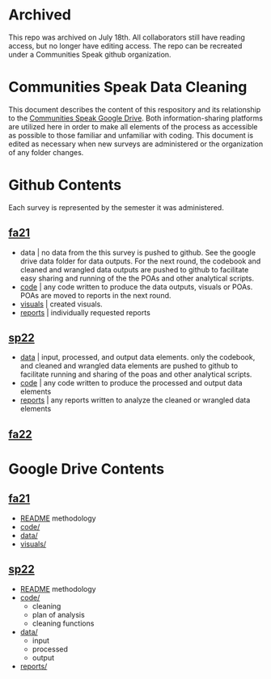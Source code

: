 # Archived
This repo was archived on July 18th.  All collaborators still have reading access, but no longer have editing access.  The repo can be recreated under a Communities Speak github organization.

# Communities Speak Data Cleaning
This document describes the content of this respository and its relationship to the [Communities Speak Google Drive](https://drive.google.com/drive/folders/18a16hC4ErMk2orlpa69r55XGdINT00CU).  Both information-sharing platforms are utilized here in order to make all elements of the process as accessible as possible to those familiar and unfamiliar with coding.  This document is edited as necessary when new surveys are administered or the organization of any folder changes.

# Github Contents
Each survey is represented by the semester it was administered.

## [fa21](https://github.com/aeherman/communities_speak/tree/main/fa21)
- data | no data from the this survey is pushed to github.  See the google drive data folder for data outputs.  For the next round, the codebook and cleaned and wrangled data outputs are pushed to github to facilitate easy sharing and running of the the POAs and other analytical scripts.
- [code](https://github.com/aeherman/communities_speak/tree/main/fa21/code) | any code written to produce the data outputs, visuals or POAs.  POAs are moved to reports in the next round.
- [visuals](https://github.com/aeherman/communities_speak/tree/main/fa21/visuals) | created visuals.
- [reports](https://github.com/aeherman/communities_speak/tree/main/fa21/reports) | individually requested reports

## [sp22](https://github.com/aeherman/communities_speak/tree/main/sp22)
- [data](https://github.com/aeherman/communities_speak/tree/main/sp22/code) | input, processed, and output data elements.  only the codebook, and cleaned and wrangled data elements are pushed to github to facilitate running and sharing of the poas and other analytical scripts.
- [code](https://github.com/aeherman/communities_speak/tree/main/sp22/code) | any code written to produce the processed and output data elements
- [reports](https://github.com/aeherman/communities_speak/tree/main/sp22/reports) | any reports written to analyze the cleaned or wrangled data elements

## [fa22](https://github.com/aeherman/communities_speak/tree/main/sp22)

# Google Drive Contents

## [fa21](https://drive.google.com/drive/folders/1jXU7aXIGYTROGJ5DwqXvTIdPCBn1TNtp)
- [README](https://docs.google.com/document/d/15IJiuV_1m9o2Fql6jZs_D2vGQ67iNrPVvK0eedbMpRc/edit) methodology
- [code/](https://drive.google.com/drive/folders/1jXU7aXIGYTROGJ5DwqXvTIdPCBn1TNtp)
- [data/](https://github.com/aeherman/communities_speak/tree/main/fa21/data)
- [visuals/](https://drive.google.com/drive/folders/1xvkXgdsS2PM5gvHBAx7ikFEx2hLlDJh7)

## [sp22](https://drive.google.com/drive/folders/1mtiTs322T24bUz2hEX1jj7-us7oSG9nU)
- [README](https://docs.google.com/document/d/1OJsa9mJXpSI5Bts9mkOJqsGijKV4gtoe-IXwylzt_TQ/edit) methodology
- [code/](https://drive.google.com/drive/folders/1X5jEBR8QOmIuGceAKOXdj5Q_RxbnHliq)
	- cleaning
	- plan of analysis
	- cleaning functions
- [data/](https://drive.google.com/drive/folders/1PcMPKx_uoCRs-xl5kzZh0drgG1U0Z6r8)
	- input
	- processed
	- output
- [reports/](https://drive.google.com/drive/folders/1LUO2WlkjR_kGTabjG6HI1ag8sjKj-8sQ)

